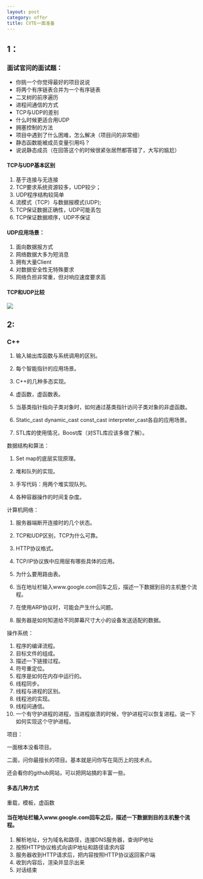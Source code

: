 ```yaml
---
layout: post
category: offer
title: CVTE一面准备
---
```


## 1：
### 面试官问的面试题：
- 你挑一个你觉得最好的项目说说
- 将两个有序链表合并为一个有序链表
- 二叉树的前序遍历
- 进程间通信的方式
- TCP与UDP的差别
- 什么时候更适合用UDP
- 拥塞控制的方法
- 项目中遇到了什么困难，怎么解决（项目问的非常细）
- 静态函数能被成员变量引用吗？
- 说说静态成员（在回答这个的时候很紧张居然都答错了，大写的尴尬）

#### TCP与UDP基本区别
1. 基于连接与无连接
2. TCP要求系统资源较多，UDP较少； 
3. UDP程序结构较简单 
4. 流模式（TCP）与数据报模式(UDP); 
5. TCP保证数据正确性，UDP可能丢包 
6. TCP保证数据顺序，UDP不保证 
　　
#### UDP应用场景：
1. 面向数据报方式
2. 网络数据大多为短消息 
3. 拥有大量Client
4. 对数据安全性无特殊要求
5. 网络负担非常重，但对响应速度要求高 

#### TCP和UDP比较
![](https://i.imgur.com/ptGbgch.jpg)

## 2:
### C++

1. 输入输出库函数与系统调用的区别。

2. 每个智能指针的应用场景。

3. C++的几种多态实现。

4. 虚函数，虚函数表。

5. 当基类指针指向子类对象时，如何通过基类指针访问子类对象的非虚函数。

6. Static_cast dynamic_cast const_cast interpreter_cast各自的应用场景。

7. STL库的使用情况，Boost库（对STL库应该多做了解）。

数据结构和算法：

1. Set map的底层实现原理。

2. 堆和队列的实现。

3. 手写代码：用两个堆实现队列。

4. 各种容器操作的时间复杂度。

计算机网络：

1. 服务器端断开连接时的几个状态。

2. TCP和UDP区别，TCP为什么可靠。

3. HTTP协议格式。

4. TCP/IP协议族中应用层有哪些具体的应用。

5. 为什么要用路由表。

6. 当在地址栏输入www.google.com回车之后，描述一下数据到目的主机整个流程。

7. 在使用ARP协议时，可能会产生什么问题。

8. 服务器是如何知道给不同屏幕尺寸大小的设备发送适配的数据。

操作系统：

1. 程序的编译流程。
2. 目标文件的组成。
3. 描述一下链接过程。
4. 符号重定位。
5. 程序是如何在内存中运行的。
6. 线程同步。
7. 线程与进程的区别。
8. 线程池的实现。
9. 线程间通信。
10.   一个有守护进程的进程，当进程崩溃的时候，守护进程可以恢复进程。说一下如何实现这个守护进程。

项目：

一面根本没看项目。

二面，问你最擅长的项目。基本就是问你写在简历上的技术点。

还会看你的github网站，可以把网站搞的丰富一些。

#### 多态几种方式
重载，模板，虚函数

#### 当在地址栏输入www.google.com回车之后，描述一下数据到目的主机整个流程。
1. 解析地址，分为域名和路径，连接DNS服务器，查询IP地址
2. 按照HTTP协议格式向该IP地址和路径请求内容
3. 服务器收到HTTP请求后，把内容按照HTTP协议返回客户端
4. 收到内容后，渲染并显示出来
5. 对话结束